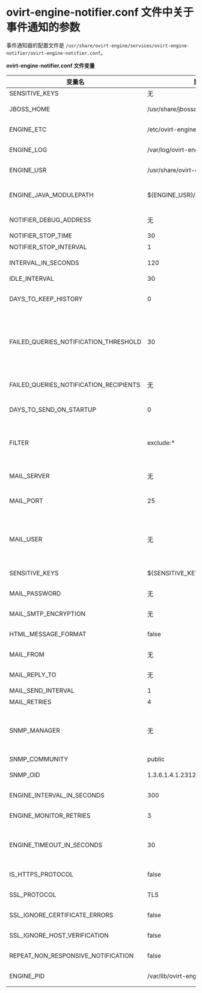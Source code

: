 # ovirt-engine-notifier.conf 文件中关于事件通知的参数

事件通知器的配置文件是
`/usr/share/ovirt-engine/services/ovirt-engine-notifier/ovirt-engine-notifier.conf`。

**ovirt-engine-notifier.conf 文件变量**

|变量名|默认值|备注|
|------|------|----|
|SENSITIVE_KEYS|无|一组以逗号分隔的，不会被记录到日志中的密钥。|
|JBOSS_HOME|/usr/share/jbossas|Red Hat Enterprise Virtualization Manager 使用的 JBoss 应用服务器的位置。|
|ENGINE_ETC|/etc/ovirt-engine|Red Hat Enterprise Virtualization Manager 使用的 etc 目录的位置。|
|ENGINE_LOG|/var/log/ovirt-engine|Red Hat Enterprise Virtualization Manager 使用的 logs 目录的位置。|
|ENGINE_USR| /usr/share/ovirt-engine|Red Hat Enterprise Virtualization Manager 使用 user 的目录的位置。|
|ENGINE_JAVA_MODULEPATH|\${ENGINE_USR}/modules|Java 模块所在的位置。JBoss 的位置需要被添加，但不能添加到这里，否则会指向一个不同的路径。|
|NOTIFIER_DEBUG_ADDRESS|无|一台机器的地址。这个机器被用来对事件通知器所使用的 Java 虚拟机进行远程故障排除。|
|NOTIFIER_STOP_TIME|30|这个服务超时的时间（以秒为单位）|
|NOTIFIER_STOP_INTERVAL|1|超时计数器值增加的间隔时间（以秒为单位）。|
|INTERVAL\_IN\_SECONDS|120|向订阅了事件通知的用户发送通知的时间间隔，以秒为单位。|
|IDLE_INTERVAL|30|低优先级任务执行的间隔时间（以秒为单位）。|
|DAYS_TO_KEEP_HISTORY|0|产生事件通知的事件在历史记录表中保存的天数。如果这个参数没有设置，这些事件会被永久保存在历史记录表中。|
|FAILED_QUERIES_NOTIFICATION_THRESHOLD|30|指定在事件通知邮件发出后，经过多少次相同的失败查询后才再发出通知。例如，这个变量被设为3，在一个查询失败后发出了一个事件通知，下一次只有发生了 3 次相同的查询失败后才会再次发送这个事件通知。如果您把这个变量的值设为 0 或 1，每次查询失败后都会发送一个通知邮件。|
|FAILED_QUERIES_NOTIFICATION_RECIPIENTS|无|接收通知邮件的用户的邮件地址。用户可以指定多个用户的邮件地址（使用逗号分隔）。这个变量现在已经被 FILTER 变量替代。|
|DAYS_TO_SEND_ON_STARTUP|0|当事件通知器启动时，多少天前的事件需要被处理并发送事件通知。|
|FILTER|exclude:\*|决定触发事件的条件，以及接收邮件通知的用户的邮件地址。这个变量的值由 include 或 exclude，事件和接收者的邮件组成。例如，include:VDC_START(smtp:mail@example.com) \${FILTER}。|
|MAIL\_SERVER|无|SMTP 邮件服务器地址。必须填写此变量, 事件通知器才能够正常工作。|
|MAIL\_PORT|25|使用不安全连接的 SMTP 服务器的默认端口是 25。使用安全连接（启用了 SSL）的 SMTP 服务器的默认端口是 465。|
|MAIL\_USER|无|如果 SMTP 服务器启用了 SSL 来验证用户，则此变量必须被设置。在 MAIL\_FROM 变量未被设置的情况下，此变量还将会被用以指定发送邮件的用户地址。有些邮件服务器可能不支持此功能。此变量所填的地址必须为 RFC822 格式。|
|SENSITIVE_KEYS|\${SENSITIVE_KEYS},MAIL_PASSWORD|如果邮件服务器需要用户验证，或启用了 SSL 或 TLS，在这里指定用户的验证信息。|
|MAIL\_PASSWORD|无|此变量在邮件服务器要求用户验证或者启用了 SSL 的情况下必须被设置。|
|MAIL\_SMTP\_ENCRYPTION|无|邮件所使用的加密方法。可能的值包括 none、ssl 和 tls。|
|HTML\_MESSAGE\_FORMAT|false|如果此变量被设置为“true”，则邮件服务器将以 HTML 格式发送事件通知信息。|
|MAIL\_FROM|无|如果邮件服务器支持，则此变量将指定符合 RFC822 格式的“from”地址。|
|MAIL\_REPLY\_TO|无|如果邮件服务器支持，则此变量将指定符合 RFC822 格式的“reply-to”地址。|
|MAIL_SEND_INTERVAL|1|	每个 IDLE_INTERVAL 所发的 SMTP 信息数|
|MAIL_RETRIES|4|在确定操作失败前，尝试发送邮件的次数。|
|SNMP_MANAGER|无|	作为 SNMP 管理器的机器的 IP 地址或全局域名。如果需要输入多个机器的信息，以一个空格分隔它们（可以包括一个端口号）。如 manager1.example.com manager2.example.com:164。|
|SNMP_COMMUNITY|public|	默认的 SNMP community。|
|SNMP_OID|1.3.6.1.4.1.2312.13.1.1|	提示信息的默认 TRAP 对象标识符（object identifier）。|
|ENGINE_INTERVAL_IN_SECONDS|300|对 Manager 所在机器进行监测的间隔时间（以秒为单位）。这个间隔是从监测完成后开始计算的。|
|ENGINE_MONITOR_RETRIES|3|当对 Manager 所在的机器状态进行监测失败后，重新尝试监控的次数。|
|ENGINE_TIMEOUT_IN_SECONDS|30|监测 Manager 所在机器状态的超时时间（以秒为单位）。当达到这个超时时间后没有获得所监测机器的状态，事件通知器会在指定的间隔时间后重新尝试对机器进行监测。|
|IS_HTTPS_PROTOCOL|false|	如果 JBoss 以安全模式运行，这个项必须被设为 true。|
|SSL_PROTOCOL|TLS|	在 SSL 被启用后，JBoss 配置连接器（JBoss configuration connector）所使用的协议。|
|SSL_IGNORE_CERTIFICATE_ERRORS|false|	如果 JBoss 以安全模式运行，并需要忽略 SSL 错误，这个值必须设为 true。|
|SSL_IGNORE_HOST_VERIFICATION|	false|如果 JBoss 以安全模式运行，并需要忽略主机名验证，这个值必须设为 true。|
|REPEAT_NON_RESPONSIVE_NOTIFICATION|false|	这个变量被用来指定，当 Manager 所在的机器没有响应时，是否向相关的用户重复发送错误信息。|
|ENGINE_PID|/var/lib/ovirt-engine/ovirt-engine.pid|	Red Hat Enterprise Virtualization Manager 的 PID 的路径和文件名。|


